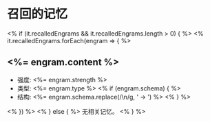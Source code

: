 # 召回的记忆

<% if (it.recalledEngrams && it.recalledEngrams.length > 0) { %>
<% it.recalledEngrams.forEach(engram => { %>
## <%= engram.content %>
- 强度: <%= engram.strength %>
- 类型: <%= engram.type %>
<% if (engram.schema) { %>
- 结构: <%= engram.schema.replace(/\n/g, ' → ') %>
<% } %>

<% }) %>
<% } else { %>
无相关记忆。
<% } %>